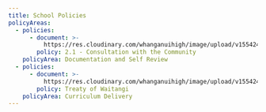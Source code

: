 ```yaml
---
title: School Policies
policyAreas:
  - policies:
      - document: >-
          https://res.cloudinary.com/whanganuihigh/image/upload/v1554243763/Oliver_Keelty_won_Male_Instructor_award.jpg
        policy: 2.1 - Consultation with the Community
    policyArea: Documentation and Self Review
  - policies:
      - document: >-
          https://res.cloudinary.com/whanganuihigh/image/upload/v1554243763/Oliver_Keelty_won_Male_Instructor_award.jpg
        policy: Treaty of Waitangi
    policyArea: Curriculum Delivery
---
```


